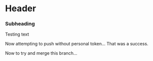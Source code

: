 # Header
### Subheading

Testing text

Now attempting to push without personal token...
That was a success.

Now to try and merge this branch...
